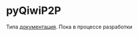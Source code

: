 # pyQiwiP2P
Типа [документация](https://pyqiwip2p.readthedocs.io/ru/latest/). Пока в процессе разработки
